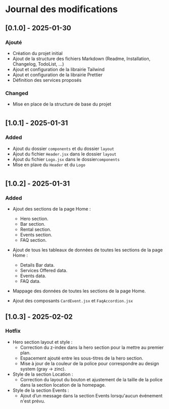 # Journal des modifications

## [0.1.0] - 2025-01-30

### Ajouté

- Création du projet initial
- Ajout de la structure des fichiers Markdown (Readme, Installation, Changelog, TodoList, ...)
- Ajout et configuration de la librairie Tailwind
- Ajout et configuration de la librairie Prettier
- Définition des services proposés

### Changed

- Mise en place de la structure de base du projet

#

## [1.0.1] - 2025-01-31

### Added

- Ajout du dossier `components` et du dossier `layout`
- Ajout du fichier `Header.jsx` dans le dossier `layout`
- Ajout du fichier `Logo.jsx` dans le dossier`components`
- Mise en plave du `Header` et du `Logo`

#

## [1.0.2] - 2025-01-31

### Added

- Ajout des sections de la page Home :

  - Hero section.
  - Bar section.
  - Rental section.
  - Events section.
  - FAQ section.

- Ajout de tous les tableaux de données de toutes les sections de la page Home :

  - Details Bar data.
  - Services Offered data.
  - Events data.
  - FAQ data.

- Mappage des données de toutes les sections de la page Home.

- Ajout des composants `CardEvent.jsx` et `FaqAccordion.jsx`

## [1.0.3] - 2025-02-02

### Hotfix

- Hero section layout et style :
  - Correction du z-index dans la hero section pour la mettre au premier plan.
  - Espacement ajouté entre les sous-titres de la hero section.
  - Mise à jour de la couleur de la police pour correspondre au design system (gray -> zinc).
- Style de la section Location :
  - Correction du layout du bouton et ajustement de la taille de la police dans la section location de la homepage.
- Style de la section Events :
  - Ajout d’un message dans la section Events lorsqu'aucun événement n'est prévu.
